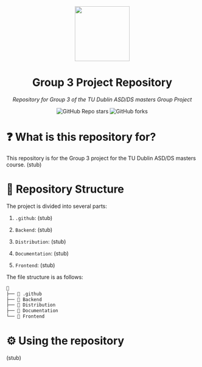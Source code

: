 <div align="center">

<img src="https://github.com/user-attachments/assets/c147b766-d1bd-4cf7-b4e9-fa49705c89b1" align="center" width="144px" height="144px"/>

# Group 3 Project Repository

_Repository for Group 3 of the TU Dublin ASD/DS masters Group Project_

</div>

<div align="center">

![GitHub Repo stars](https://img.shields.io/github/stars/2024-CMPU9010-GROUP-3/PROJECT?style=for-the-badge)
![GitHub forks](https://img.shields.io/github/forks/2024-CMPU9010-GROUP-3/PROJECT?style=for-the-badge)

</div>

# ❓ What is this repository for?

This repository is for the Group 3 project for the TU Dublin ASD/DS masters course. (stub)

# 📂 Repository Structure

The project is divided into several parts:

1. `.github`: (stub)

2. `Backend`: (stub)

3. `Distribution`: (stub)

4. `Documentation`: (stub)

5. `Frontend`: (stub)

The file structure is as follows:

```sh
📁
├── 📁 .github
├── 📁 Backend
├── 📁 Distribution
├── 📁 Documentation
└── 📁 Frontend
```

# ⚙️ Using the repository

(stub)
